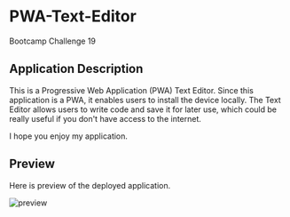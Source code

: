 # PWA-Text-Editor
Bootcamp Challenge 19

## Application Description

This is a Progressive Web Application (PWA) Text Editor. Since this application is a PWA, it enables users to install the device locally. The Text Editor allows users to write code and save it for later use, which could be really useful if you don't have access to the internet.

I hope you enjoy my application. 

## Preview

Here is preview of the deployed application. 

![preview](./preview.png)


